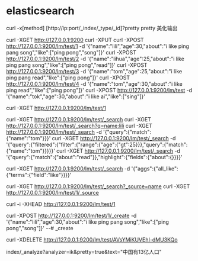 # elasticsearch

curl -x[method] [http://ip:port/_index/_type/_id]?pretty
pretty 美化输出

curl -XGET http://127.0.0.1:9200
curl -XPUT
curl -XPOST http://127.0.0.1:9200/lm/test/1 -d '{"name":"lili","age":30,"about":"i like ping pang song","like":["ping pong","song"]}'
curl -XPOST http://127.0.0.1:9200/lm/test/2 -d '{"name":"lihua","age":25,"about":"i like ping pang song","like":["ping pong","read"]}'
curl -XPOST http://127.0.0.1:9200/lm/test/3 -d '{"name":"tom","age":25,"about":"i like ping pang read","like":["ping pong"]}'
curl -XPOST http://127.0.0.1:9200/lm/test/4 -d '{"name":"tom","age":30,"about":"i like ping read","like":["ping pong"]}'
curl -XPOST http://127.0.0.1:9200/lm/test -d '{"name":"tok","age":30,"about":"i like ai","like":["sing"]}'


curl -XGET http://127.0.0.1:9200/lm/test/1

curl -XGET http://127.0.0.1:9200/lm/test/_search
curl -XGET http://127.0.0.1:9200/lm/test/_search?q=name:lili
curl -XGET http://127.0.0.1:9200/lm/test/_search -d '{"query":{"match":{"name":"tom"}}}'
curl -XGET http://127.0.0.1:9200/lm/test/_search -d '{"query":{"filtered":{"filter":{"range":{"age":{"gt":25}}},"query":{"match":{"name":"tom"}}}}}'
curl -XGET http://127.0.0.1:9200/lm/test/_search -d '{"query":{"match":{"about":"read"}},"highlight":{"fields":{"about":{}}}}'

curl -XGET http://127.0.0.1:9200/lm/test/_search -d '{"aggs":{"all_like":{"terms":{"field":"like"}}}}'

curl -XGET http://127.0.0.1:9200/lm/test/_search?_source=name
curl -XGET http://127.0.0.1:9200/lm/test/1/_source

curl -i -XHEAD http://127.0.0.1:9200/lm/test/1

curl -XPOST http://127.0.0.1:9200/lm/test/1/_create -d '{"name":"lili","age":30,"about":"i like ping pang song","like":["ping pong","song"]}'		--# _create

curl -XDELETE http://127.0.0.1:9200/lm/test/AVsYMiKUVEhI-dMU3KQo


index/_analyze?analyzer=ik&pretty=true&text="中国有13亿人口"
